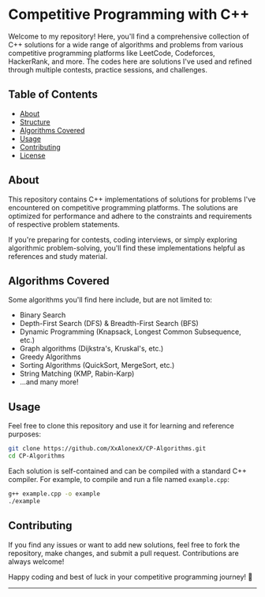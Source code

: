 # Competitive Programming with C++

Welcome to my repository! Here, you'll find a comprehensive collection of C++ solutions for a wide range of algorithms and problems from various competitive programming platforms like LeetCode, Codeforces, HackerRank, and more. The codes here are solutions I've used and refined through multiple contests, practice sessions, and challenges.

## Table of Contents

- [About](#about)
- [Structure](#structure)
- [Algorithms Covered](#algorithms-covered)
- [Usage](#usage)
- [Contributing](#contributing)
- [License](#license)

## About

This repository contains C++ implementations of solutions for problems I've encountered on competitive programming platforms. The solutions are optimized for performance and adhere to the constraints and requirements of respective problem statements.

If you're preparing for contests, coding interviews, or simply exploring algorithmic problem-solving, you'll find these implementations helpful as references and study material.

## Algorithms Covered

Some algorithms you'll find here include, but are not limited to:

- Binary Search
- Depth-First Search (DFS) & Breadth-First Search (BFS)
- Dynamic Programming (Knapsack, Longest Common Subsequence, etc.)
- Graph algorithms (Dijkstra's, Kruskal's, etc.)
- Greedy Algorithms
- Sorting Algorithms (QuickSort, MergeSort, etc.)
- String Matching (KMP, Rabin-Karp)
- ...and many more!

## Usage

Feel free to clone this repository and use it for learning and reference purposes:

```bash
git clone https://github.com/XxAlonexX/CP-Algorithms.git
cd CP-Algorithms
```

Each solution is self-contained and can be compiled with a standard C++ compiler. For example, to compile and run a file named `example.cpp`:

```bash
g++ example.cpp -o example
./example
```

## Contributing

If you find any issues or want to add new solutions, feel free to fork the repository, make changes, and submit a pull request. Contributions are always welcome!


Happy coding and best of luck in your competitive programming journey! 🚀

---